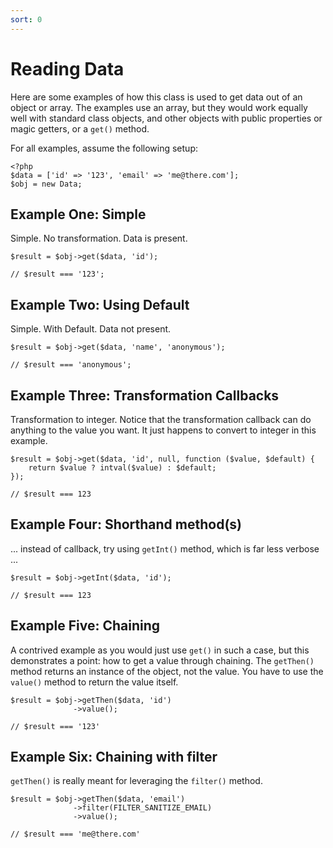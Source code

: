 ```yaml
---
sort: 0
---
```

# Reading Data

Here are some examples of how this class is used to get data out of an object or array.  The examples use an array, but they would work equally well with standard class objects, and other objects with public properties or magic getters, or a `get()` method.

For all examples, assume the following setup:

    <?php
    $data = ['id' => '123', 'email' => 'me@there.com'];
    $obj = new Data;

## Example One: Simple

Simple. No transformation. Data is present.

    $result = $obj->get($data, 'id');
    
    // $result === '123';

## Example Two: Using Default

Simple. With Default. Data not present.

    $result = $obj->get($data, 'name', 'anonymous');
    
    // $result === 'anonymous';

## Example Three: Transformation Callbacks

Transformation to integer.  Notice that the transformation callback can do anything to the value you want.  It just happens to convert to integer in this example.

    $result = $obj->get($data, 'id', null, function ($value, $default) {
        return $value ? intval($value) : $default;
    });
    
    // $result === 123

## Example Four: Shorthand method(s)

... instead of callback, try using `getInt()` method, which is far less verbose ...

    $result = $obj->getInt($data, 'id');
    
    // $result === 123

## Example Five: Chaining
A contrived example as you would just use `get()` in such a case, but this demonstrates a point: how to get a value through chaining.  The `getThen()` method returns an instance of the object, not the value.  You have to use the `value()` method to return the value itself.

    $result = $obj->getThen($data, 'id')
                  ->value();
    
    // $result === '123'

## Example Six: Chaining with filter
`getThen()` is really meant for leveraging the `filter()` method.

    $result = $obj->getThen($data, 'email')
                  ->filter(FILTER_SANITIZE_EMAIL)
                  ->value();
    
    // $result === 'me@there.com'
